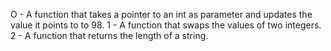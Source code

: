 O - A function that takes a pointer to an int as parameter and updates the value it points to to 98.
1 - A function that swaps the values of two integers.
2 - A function that returns the length of a string.

